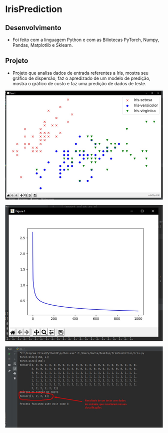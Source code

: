 # IrisPrediction
## Desenvolvimento
* Foi feito com a linguagem Python e com as Biliotecas PyTorch, Numpy, Pandas, Matplotlib e Sklearn.
## Projeto
* Projeto que analisa dados de entrada referentes a Iris, mostra seu gráfico de dispersão, faz o apredizado de um modelo de predição, mostra o gráfico de custo e faz uma predição de dados de teste.

<p align="center"> <img src="https://github.com/DarlanNoetzold/IrisPrediction/blob/main/Iris01.jpg" />
<p align="center"> <img src="https://github.com/DarlanNoetzold/IrisPrediction/blob/main/Iris02.jpg" />
<p align="center"> <img src="https://github.com/DarlanNoetzold/IrisPrediction/blob/main/Iris03.jpg" />

